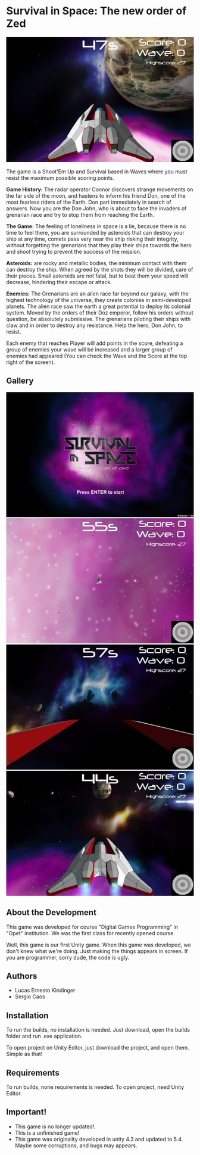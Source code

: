 # Survival in Space: The new order of Zed

![preview](https://raw.githubusercontent.com/kindingerlek/Survival-in-Space/master/Gallery/4.jpg)

The game is a Shoot'Em Up and Survival based in Waves where you must resist the maximum possible scoring points.

**Game History:** The radar operator Connor discovers strange movements on the far side of the moon, and hastens to inform his friend Don, one of the most fearless riders of the Earth. Don part immediately in search of answers. Now you are the Don John, who is about to face the invaders of grenarian race and try to stop them from reaching the Earth.

**The Game:** The feeling of loneliness in space is a lie, because there is no time to feel there, you are surrounded by asteroids that can destroy your ship at any time, comets pass very near the ship risking their integrity, without forgetting the grenarians that they play their ships towards the hero and shoot trying to prevent the success of the mission.

**Asteroids:** are rocky and metallic bodies, the minimum contact with them can destroy the ship. When agreed by the shots they will be divided, care of their pieces. Small asteroids are not fatal, but to beat them your speed will decrease, hindering their escape or attack.

**Enemies:** The Grenarians are an alien race far beyond our galaxy, with the highest technology of the universe, they create colonies in semi-developed planets. The alien race saw the earth a great potential to deploy its colonial system. Moved by the orders of their Doz emperor, follow his orders without question, be absolutely submissive. The grenarians piloting their ships with claw and in order to destroy any resistance. Help the hero, Don John, to resist.

Each enemy that reaches Player will add points in the score, defeating a group of enemies your wave will be increased and a larger group of enemies had appeared (You can check the Wave and the Score at the top right of the screen).

## Gallery 
![Preview](https://raw.githubusercontent.com/kindingerlek/Survival-in-Space/master/Gallery/1.jpg)
![Preview](https://raw.githubusercontent.com/kindingerlek/Survival-in-Space/master/Gallery/2.jpg)
![Preview](https://raw.githubusercontent.com/kindingerlek/Survival-in-Space/master/Gallery/3.jpg)
![Preview](https://raw.githubusercontent.com/kindingerlek/Survival-in-Space/master/Gallery/5.jpg)

## About the Development
This game was developed for course "Digital Games Programming" in "Opet" institution. We was the first class for recently opened course.

Well, this game is our first Unity game. When this game was developed, we don't knew what we're doing. Just making the things appears in screen. If you are programmer, sorry dude, the code is ugly.

## Authors
- Lucas Ernesto Kindinger
- Sergio Caos

## Installation
To run the builds, no installation is needed. Just download, open the builds folder and run .exe application.

To open project on Unity Editor, just download the project, and open them. Simple as that!

## Requirements
To run builds, none requirements is needed.
To open project, need Unity Editor.

## Important!
- This game is no longer updated!.
- This is a unfinished game!
- This game was originality developed in unity 4.3 and updated to 5.4. Maybe some corruptions, and bugs may appears.
